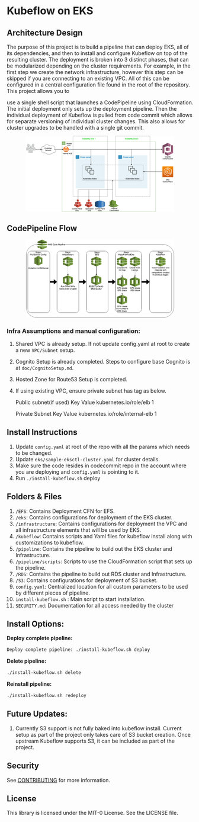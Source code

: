 # Kubeflow on EKS

## Architecture Design

The purpose of this project is to build a pipeline that can deploy EKS, all of its dependencies,
and then to install and configure Kubeflow on top of the resulting cluster. The deployment is broken
into 3 distinct phases, that can be modularized depending on the cluster requirements. For example, in
the first step we create the network infrastructure, however this step can be skipped if you are
connecting to an existing VPC. All of this can be configured in a central configuration file found in the
root of the repository. This project allows you to

use a single shell script that launches a CodePipeline using CloudFormation. The initial deployment
only sets up the deployment pipeline. Then the individual deployment of Kubeflow is pulled from code
commit which allows for separate versioning of individual cluster changes. This also allows for cluster
upgrades to be handled with a single git commit.

<div align="center">
    <img src="/doc/sample_infra_architecture.png" width="400px"</img> 
</div>

## CodePipeline Flow
	
<div align="center">
    <img src="/doc/sample_flow_diagram.png" width="400px"</img> 
</div>

### Infra Assumptions and manual configuration:

 1. Shared VPC is already setup. If not update config.yaml at root to create a new `VPC/Subnet` setup. 
 2. Cognito Setup is already completed. Steps to configure base Cognito is at `doc/CognitoSetup.md`.
 3. Hosted Zone for Route53 Setup is completed. 
 4. If using existing VPC, ensure private subnet has tag as below.

    Public subnet(if used)
    Key                      Value
    kubernetes.io/role/elb  1 
    
    Private Subnet
    Key                              Value
    kubernetes.io/role/internal-elb 1

## Install Instructions

1. Update `config.yaml` at root of the repo with all the params which needs to be changed.
2. Update `eks/sample-eksctl-cluster.yaml` for cluster details.
3. Make sure the code resides in codecommit repo in the account where you are deploying and `config.yaml` is pointing to it. 
3. Run `./install-kubeflow.sh` deploy

## Folders & Files

1. `/EFS`: Contains Deployment CFN for EFS.
2. `/eks`: Contains configurations for deployment of the EKS cluster.
3. `/infrastructure`: Contains configurations for deployment the VPC and all infrastructure elements that will be used by EKS.
4. `/kubeflow`: Contains scripts and Yaml files for kubeflow install along with customizations to kubeflow.
5. `/pipeline`: Contains the pipeline to build out the EKS cluster and Infrastructure.
6. `/pipeline/scripts`: Scripts to use the CloudFormation script that sets up the pipeline.
7. `/RDS`: Contains the pipeline to build out RDS cluster and Infrastructure.
8. `/S3`: Contains configurations for deployment of S3 bucket.
9. `config.yaml`: Centralized location for all custom parameters to be used by different pieces of pipeline. 
10. `install-kubeflow.sh` : Main script to start installation. 
11. `SECURITY.md`: Documentation for all access needed by the cluster 

## Install Options:

**Deploy complete pipeline:**
```Bash
Deploy complete pipeline: ./install-kubeflow.sh deploy
```

**Delete pipeline:**
```Bash
./install-kubeflow.sh delete
```

**Reinstall pipeline:**
```Bash
./install-kubeflow.sh redeploy
```

## Future Updates:

1. Currently S3 support is not fully baked into kubeflow install. Current setup as part of the project only takes care of S3 bucket creation. Once upstream Kubeflow supports S3, it can be included as part of the project. 

## Security

See [CONTRIBUTING](CONTRIBUTING.md#security-issue-notifications) for more information.

## License

This library is licensed under the MIT-0 License. See the LICENSE file.